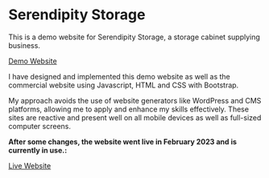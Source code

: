 # Serendipity Storage

This is a demo website for Serendipity Storage, a storage cabinet supplying business. 

[Demo Website](https://anevrensburg.github.io/serendipity-demo/)

I have designed and implemented this demo website as well as the commercial website using Javascript, HTML and CSS with Bootstrap. 

My approach avoids the use of website generators like WordPress and CMS platforms, allowing me to apply and enhance my skills effectively. These sites are reactive and present well on all mobile devices as well as full-sized computer screens.

**After some changes, the website went live in February 2023 and is currently in use.:**

[Live Website](https://serendipitystorage.co.za/)
